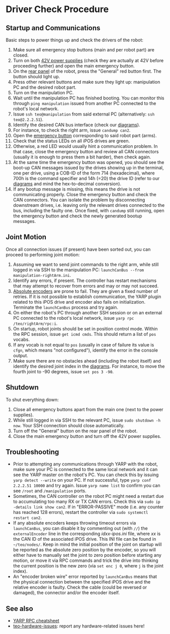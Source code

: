 # Driver Check Procedure

## Startup and Communications

Basic steps to power things up and check the drivers of the robot:

1. Make sure all emergency stop buttons (main and per robot part) are closed.
1. Turn on both [42V power supplies](fig/power-supply.jpg) (check they are actually at 42V before proceeding further) and open the main emergency button.
1. On the [rear panel](fig/main-switches.jpg) of the robot, press the "General" red button first. The button should light up.
1. Press other relevant buttons and make sure they light up: manipulation PC and the desired robot part.
1. Turn on the manipulation PC.
1. Wait until the manipulation PC has finished booting. You can monitor this through `ping manipulation` issued from another PC connected to the robot's local network.
1. Issue `ssh teo@manipulation` from said external PC (alternatively: `ssh teo@2.2.2.51`).
1. Identify the desired CAN bus interface (check our [diagrams](diagrams.md#joint-indexes)).
1. For instance, to check the right arm, issue `candump can2`.
1. Open the [emergency button](fig/emergency-buttons.jpg) corresponding to said robot part (arms).
1. Check that the status LEDs on all iPOS drives are green.
1. Otherwise, a red LED would usually hint a communication problem. In that case, close the emergency button and review all CAN connectors (usually it is enough to press them a bit harder), then check again.
1. At the same time the emergency button was opened, you should see the boot-up CAN messages issued by the drives showing up in the terminal, one per drive, using a COB-ID of the form 714 (hexadecimal), where 700h is the command specifier and 14h (=20) the drive ID (refer to our [diagrams](diagrams.md#joint-indexes) and mind the hex-to-decimal conversion).
1. If any bootup message is missing, this means the drive is not communicating properly. Close the emergency button and check the CAN connectors. You can isolate the problem by disconnecting downstream drives, i.e. leaving only the relevant drives connected to the bus, including the faulty one. Once fixed, with `candump` still running, open the emergency button and check the newly generated bootup messages.

## Joint Motion

Once all connection issues (if present) have been sorted out, you can proceed to performing joint motion:

1. Assuming we want to send joint commands to the right arm, while still logged in via SSH to the manipulation PC: `launchCanBus --from manipulation-rightArm.ini`.
1. Identify any errors, if present. The controller has restart mechanisms that may attempt to recover from errors and may or may not succeed.
1. [Absolute encoders](fig/cui-absolute-circuit.jpg) are prone to fail. They are given a fixed number of retries. If it is not possible to establish communication, the YARP plugin related to this iPOS drive and encoder also fails on initialization. Terminate the `launchCanBus` process and try again.
1. On either the robot's PC through another SSH session or on an external PC connected to the robot's local network, issue `yarp rpc /teo/rightArm/rpc:i`.
1. On startup, robot joints should be set in position control mode. Within the RPC session, issue `get icmd cmds`. This should return a list of `pos` vocabs.
1. If any vocab is not equal to `pos` (usually in case of failure its value is `cfgn`, which means "not configured"), identify the error in the console output.
1. Make sure there are no obstacles ahead (including the robot itself) and identify the desired joint index in the [diagrams](diagrams.md#joint-indexes). For instance, to move the fourth joint to -90 degrees, issue `set pos 3 -90`.

## Shutdown

To shut everything down:

1. Close all emergency buttons apart from the main one (next to the power supplies).
1. While still logged in via SSH to the relevant PC, issue `sudo shutdown -h now`. Your SSH connection should close automatically.
1. Turn off the "General" button on the rear panel of the robot.
1. Close the main emergency button and turn off the 42V power supplies.

## Troubleshooting

- Prior to attempting any communications through YARP with the robot, make sure your PC is connected to the same local network and it can see the YARP master on the robot's PC. You can check this by issuing `yarp detect --write` on your PC. If not successful, type `yarp conf 2.2.2.51 10000` and try again. Issue `yarp name list` to confirm you can see `/root` and `/manipulation` ports.
- Sometimes, the CAN controller on the robot PC might need a restart due to accumulating too many RX or TX CAN errors. Check this via `sudo ip -details link show can2`. If in "ERROR-PASSIVE" mode (i.e. any counter has reached 128 errors), restart the controller via `sudo systemctl restart can2`.
- If any absolute encoders keeps throwing timeout errors via `launchCanBus`, you can disable it by commenting out (with `//`) the `externalEncoder` line in the corresponding *idxx-ipos.ini* file, where *xx* is the CAN ID of the associated iPOS drive. This INI file can be found in `~/teo/nodes/`. Keep in mind the initial position of the joint on startup will be reported as the absolute zero position by the encoder, so you will either have to manually set the joint to zero position before starting any motion, or move it via RPC commands and trick the drive into thinking the current position is the new zero (via `set enc j 0`, where `j` is the joint index).
- An "encoder broken wire" error reported by `launchCanBus` means that the physical connection between the specified iPOS drive and the relative encoder is faulty. Check the cable (could be reversed or damaged), the connector and/or the encoder itself.

## See also

- [YARP RPC cheatsheet](https://github.com/roboticslab-uc3m/developer-manual/blob/master/appendix/yarp-tricks.md)
- [teo-hardware-issues](https://github.com/roboticslab-uc3m/teo-hardware-issues/): report any hardware-related issues here!
